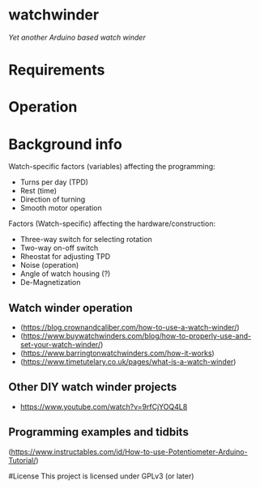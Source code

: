 # watchwinder
*Yet another Arduino based watch winder*

# Requirements

# Operation

# Background info
Watch-specific factors (variables) affecting the programming:
- Turns per day (TPD)
- Rest (time)
- Direction of turning
- Smooth motor operation

Factors (Watch-specific) affecting the hardware/construction:
- Three-way switch for selecting rotation
- Two-way on-off switch
- Rheostat for adjusting TPD
- Noise (operation)
- Angle of watch housing (?)
- De-Magnetization

## Watch winder operation
- (https://blog.crownandcaliber.com/how-to-use-a-watch-winder/)
- (https://www.buywatchwinders.com/blog/how-to-properly-use-and-set-your-watch-winder/)
- (https://www.barringtonwatchwinders.com/how-it-works)
- (https://www.timetutelary.co.uk/pages/what-is-a-watch-winder)

## Other DIY watch winder projects
- https://www.youtube.com/watch?v=9rfCjYOQ4L8

## Programming examples and tidbits
(https://www.instructables.com/id/How-to-use-Potentiometer-Arduino-Tutorial/)

#License
This project is licensed under GPLv3 (or later)
